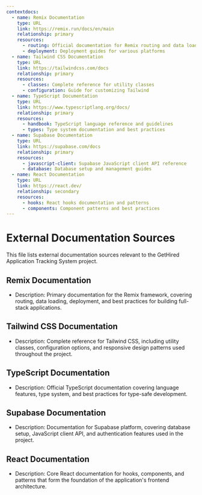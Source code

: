 ```yaml
---
contextdocs:
  - name: Remix Documentation
    type: URL
    link: https://remix.run/docs/en/main
    relationship: primary
    resources:
      - routing: Official documentation for Remix routing and data loading
      - deployment: Deployment guides for various platforms
  - name: Tailwind CSS Documentation
    type: URL
    link: https://tailwindcss.com/docs
    relationship: primary
    resources:
      - classes: Complete reference for utility classes
      - configuration: Guide for customizing Tailwind
  - name: TypeScript Documentation
    type: URL
    link: https://www.typescriptlang.org/docs/
    relationship: primary
    resources:
      - handbook: TypeScript language reference and guidelines
      - types: Type system documentation and best practices
  - name: Supabase Documentation
    type: URL
    link: https://supabase.com/docs
    relationship: primary
    resources:
      - javascript-client: Supabase JavaScript client API reference
      - database: Database setup and management guides
  - name: React Documentation
    type: URL
    link: https://react.dev/
    relationship: secondary
    resources:
      - hooks: React hooks documentation and patterns
      - components: Component patterns and best practices
---
```


# External Documentation Sources

This file lists external documentation sources relevant to the GetHired Application Tracking System project.

## Remix Documentation
- Description: Primary documentation for the Remix framework, covering routing, data loading, deployment, and best practices for building full-stack applications.

## Tailwind CSS Documentation
- Description: Complete reference for Tailwind CSS, including utility classes, configuration options, and responsive design patterns used throughout the project.

## TypeScript Documentation
- Description: Official TypeScript documentation covering language features, type system, and best practices for type-safe development.

## Supabase Documentation
- Description: Documentation for Supabase platform, covering database setup, JavaScript client API, and authentication features used in the project.

## React Documentation
- Description: Core React documentation for hooks, components, and patterns that form the foundation of the application's frontend architecture.
